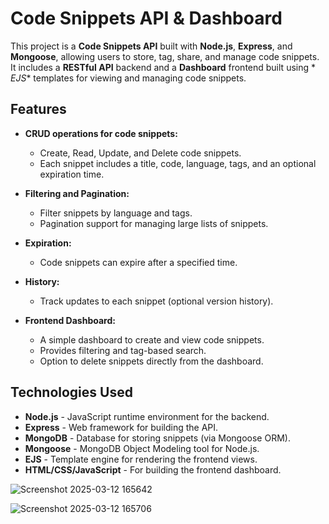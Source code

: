 # Code Snippets API & Dashboard

This project is a **Code Snippets API** built with **Node.js**, **Express**, and **Mongoose**, allowing users to store,
tag, share, and manage code snippets. It includes a **RESTful API** backend and a **Dashboard** frontend built using *
*EJS** templates for viewing and managing code snippets.

## Features

- **CRUD operations for code snippets:**
    - Create, Read, Update, and Delete code snippets.
    - Each snippet includes a title, code, language, tags, and an optional expiration time.

- **Filtering and Pagination:**
    - Filter snippets by language and tags.
    - Pagination support for managing large lists of snippets.

- **Expiration:**
    - Code snippets can expire after a specified time.

- **History:**
    - Track updates to each snippet (optional version history).

- **Frontend Dashboard:**
    - A simple dashboard to create and view code snippets.
    - Provides filtering and tag-based search.
    - Option to delete snippets directly from the dashboard.

## Technologies Used

- **Node.js** - JavaScript runtime environment for the backend.
- **Express** - Web framework for building the API.
- **MongoDB** - Database for storing snippets (via Mongoose ORM).
- **Mongoose** - MongoDB Object Modeling tool for Node.js.
- **EJS** - Template engine for rendering the frontend views.
- **HTML/CSS/JavaScript** - For building the frontend dashboard.


![Screenshot 2025-03-12 165642](https://github.com/user-attachments/assets/c3f2a8b9-0646-458b-8adc-c70cc4859215)

![Screenshot 2025-03-12 165706](https://github.com/user-attachments/assets/5eb78fd8-c92a-4248-920d-9639e7fd2b3c)






